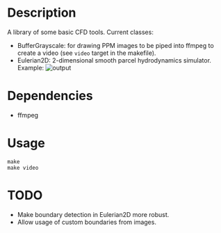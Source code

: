 # Description
A library of some basic CFD tools.
Current classes:
* BufferGrayscale: for drawing PPM images to be piped into ffmpeg to create a video (see `video` target in the makefile).
* Eulerian2D: 2-dimensional smooth parcel hydrodynamics simulator. Example:
![output](https://user-images.githubusercontent.com/38050380/116011719-af99ea80-a626-11eb-85fe-690df19508e5.gif)

# Dependencies
* ffmpeg

# Usage

```
make
make video
```

# TODO
* Make boundary detection in Eulerian2D more robust.
* Allow usage of custom boundaries from images.
